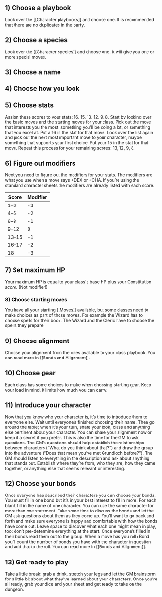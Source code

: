 ## 1) Choose a playbook
Look over the [[Character playbooks]] and choose one. It is recommended that there are no duplicates in the party.

## 2) Choose a species
Look over the [[Character species]] and choose one. It will give you one or more special moves. 

## 3) Choose a name

## 4) Choose how you look

## 5) Choose stats
Assign these scores to your stats: 16, 15, 13, 12, 9, 8. Start by looking over the basic moves and the starting moves for your class. Pick out the move that interests you the most: something you’ll be doing a lot, or something that you excel at. Put a 16 in the stat for that move. Look over the list again and pick out the next most important move to your character, maybe something that supports your first choice. Put your 15 in the stat for that move. Repeat this process for your remaining scores: 13, 12, 9, 8.

## 6) Figure out modifiers
Next you need to figure out the modifiers for your stats. The modifiers are what you use when a move says +DEX or +CHA. If you’re using the standard character sheets the modifiers are already listed with each score.

|Score | Modifier|
|------|---------|
|1–3|-3|
|4–5|-2|
|6–8|-1|
|9–12|0|
|13–15|+1|
|16–17|+2|
|18|+3|

## 7) Set maximum HP
Your maximum HP is equal to your class's base HP plus your Constitution *score*. (Not modifier!)

### 8) Choose starting moves
You have all your starting [[Moves]] available, but some classes need to make choices as part of those moves. For example the Wizard has to choose spells for their book. The Wizard and the Cleric have to choose the spells they prepare.

## 9) Choose alignment
Choose your alignment from the ones available to your class playbook.
You can read more in [[Bonds and Alignment]].

## 10) Choose gear
Each class has some choices to make when choosing starting gear. Keep your load in mind, it limits how much you can carry.

## 11) Introduce your character
Now that you know who your character is, it’s time to introduce them to everyone else. Wait until everyone’s finished choosing their name. Then go around the table; when it’s your turn, share your look, class and anything else pertinent about your character. You can share your alignment now or keep it a secret if you prefer. 
This is also the time for the GM to ask questions. The GM’s questions should help establish the relationships between characters (“What do you think about that?”) and draw the group into the adventure (“Does that mean you’ve met Grundloch before?”). The GM should listen to everything in the description and ask about anything that stands out. Establish where they’re from, who they are, how they came together, or anything else that seems relevant or interesting.

## 12) Choose your bonds
Once everyone has described their characters you can choose your bonds. You must fill in one bond but it’s in your best interest to fill in more. For each blank fill in the name of one character. You can use the same character for more than one statement. 
Take some time to discuss the bonds and let the GM ask questions about them as they come up. You’ll want to go back and forth and make sure everyone is happy and comfortable with how the bonds have come out. Leave space to discover what each one might mean in play, too: don’t pre-determine everything at the start. Once everyone’s filled in their bonds read them out to the group. When a move has you roll+Bond you’ll count the number of bonds you have with the character in question and add that to the roll. 
You can read more in [[Bonds and Alignment]].

## 13) Get ready to play
Take a little break: grab a drink, stretch your legs and let the GM brainstorm for a little bit about what they’ve learned about your characters. Once you’re all ready, grab your dice and your sheet and get ready to take on the dungeon.